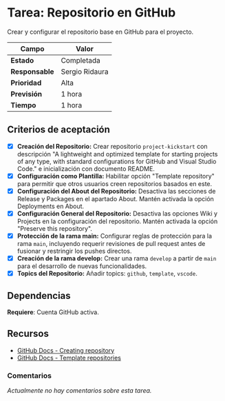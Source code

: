 # Tarea: Repositorio en GitHub

Crear y configurar el repositorio base en GitHub para el proyecto.

| Campo           | Valor          |
| --------------- | -------------- |
| **Estado**      | Completada     |
| **Responsable** | Sergio Ridaura |
| **Prioridad**   | Alta           |
| **Previsión**   | 1 hora         |
| **Tiempo**      | 1 hora         |

## Criterios de aceptación

- [x] **Creación del Repositorio:** Crear repositorio `project-kickstart` con descripción "A lightweight and optimized template for starting projects of any type, with standard configurations for GitHub and Visual Studio Code." e inicialización con documento README.
- [x] **Configuración como Plantilla:** Habilitar opción "Template repository" para permitir que otros usuarios creen repositorios basados en este.
- [x] **Configuración del About del Repositorio:** Desactiva las secciones de Release y Packages en el apartado About. Mantén activada la opción Deployments en About.
- [x] **Configuración General del Repositorio:** Desactiva las opciones Wiki y Projects en la configuración del repositorio. Mantén activada la opción "Preserve this repository".
- [x] **Protección de la rama main:** Configurar reglas de protección para la rama `main`, incluyendo requerir revisiones de pull request antes de fusionar y restringir los pushes directos.
- [x] **Creación de la rama develop:** Crear una rama `develop` a partir de `main` para el desarrollo de nuevas funcionalidades.
- [x] **Topics del Repositorio:** Añadir topics: `github`, `template`, `vscode`.

## Dependencias

**Requiere**: Cuenta GitHub activa.

## Recursos

- [GitHub Docs - Creating repository](https://docs.github.com/en/repositories/creating-and-managing-repositories/creating-a-new-repository)
- [GitHub Docs - Template repositories](https://docs.github.com/en/repositories/creating-and-managing-repositories/creating-a-template-repository)

### Comentarios

_Actualmente no hay comentarios sobre esta tarea._
